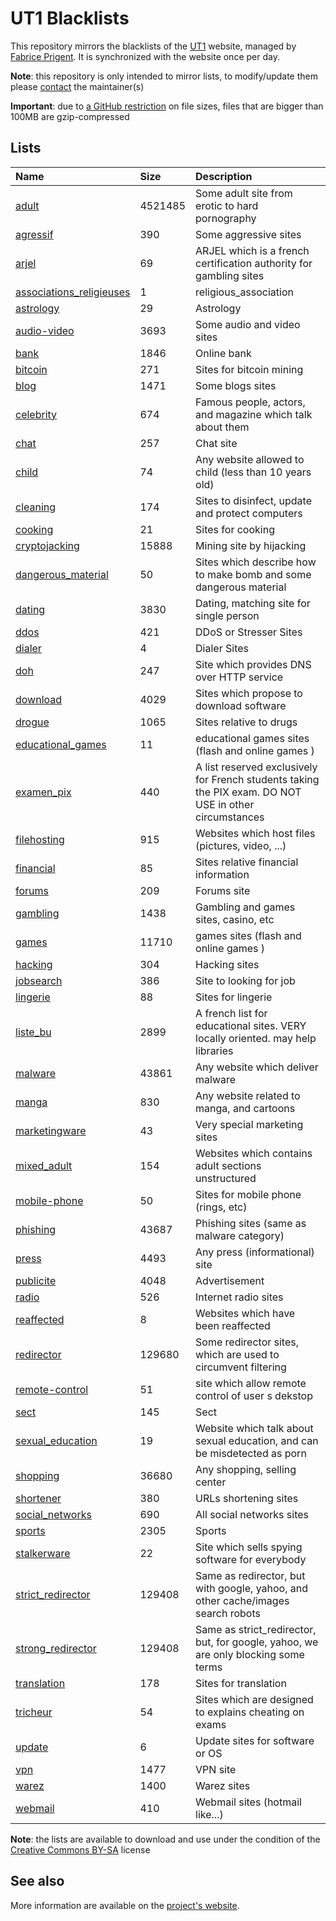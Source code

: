 # UT1 Blacklists
This repository mirrors the blacklists of the [UT1](http://www.ut-capitole.fr) website, managed by [Fabrice Prigent](http://www.ut-capitole.fr/m-fabrice-prigent--15063.kjsp?RH=1319195296040). It is synchronized with the website once per day.

__Note__: this repository is only intended to mirror lists, to modify/update them please [contact](#see-also) the maintainer(s)

__Important__: due to [a GitHub restriction](https://docs.github.com/en/repositories/working-with-files/managing-large-files/about-large-files-on-github#file-size-limits) on file sizes, files that are bigger than 100MB are gzip-compressed

## Lists
| Name | Size | Description |
|:-----|:-----|:------------|
| [adult](blacklists/adult) | 4521485 | Some adult site from erotic to hard pornography |
| [agressif](blacklists/agressif) | 390 | Some aggressive sites |
| [arjel](blacklists/arjel) | 69 | ARJEL which is a french certification authority for gambling sites |
| [associations_religieuses](blacklists/associations_religieuses) | 1 | religious_association |
| [astrology](blacklists/astrology) | 29 | Astrology |
| [audio-video](blacklists/audio-video) | 3693 | Some audio and video sites |
| [bank](blacklists/bank) | 1846 | Online bank |
| [bitcoin](blacklists/bitcoin) | 271 | Sites for bitcoin mining |
| [blog](blacklists/blog) | 1471 | Some blogs sites |
| [celebrity](blacklists/celebrity) | 674 | Famous people, actors, and magazine which talk about them |
| [chat](blacklists/chat) | 257 | Chat site |
| [child](blacklists/child) | 74 | Any website allowed to child (less than 10 years old) |
| [cleaning](blacklists/cleaning) | 174 | Sites to disinfect, update and protect computers |
| [cooking](blacklists/cooking) | 21 | Sites for cooking |
| [cryptojacking](blacklists/cryptojacking) | 15888 | Mining site by hijacking |
| [dangerous_material](blacklists/dangerous_material) | 50 | Sites which describe how to make bomb and some dangerous material |
| [dating](blacklists/dating) | 3830 | Dating, matching site for single person |
| [ddos](blacklists/ddos) | 421 | DDoS or Stresser Sites |
| [dialer](blacklists/dialer) | 4 | Dialer Sites |
| [doh](blacklists/doh) | 247 | Site which provides DNS over HTTP service |
| [download](blacklists/download) | 4029 | Sites which propose to download software |
| [drogue](blacklists/drogue) | 1065 | Sites relative to drugs |
| [educational_games](blacklists/educational_games) | 11 | educational games sites (flash and online games ) |
| [examen_pix](blacklists/examen_pix) | 440 | A list reserved exclusively for French students taking the PIX exam. DO NOT USE in other circumstances |
| [filehosting](blacklists/filehosting) | 915 | Websites which host files (pictures, video, ...) |
| [financial](blacklists/financial) | 85 | Sites relative financial information |
| [forums](blacklists/forums) | 209 | Forums site |
| [gambling](blacklists/gambling) | 1438 | Gambling and games sites, casino, etc |
| [games](blacklists/games) | 11710 | games sites (flash and online games ) |
| [hacking](blacklists/hacking) | 304 | Hacking sites |
| [jobsearch](blacklists/jobsearch) | 386 | Site to looking for job |
| [lingerie](blacklists/lingerie) | 88 | Sites for lingerie |
| [liste_bu](blacklists/liste_bu) | 2899 | A french list for educational sites. VERY locally oriented. may help libraries |
| [malware](blacklists/malware) | 43861 | Any website which deliver malware |
| [manga](blacklists/manga) | 830 | Any website related to manga, and cartoons |
| [marketingware](blacklists/marketingware) | 43 | Very special marketing sites |
| [mixed_adult](blacklists/mixed_adult) | 154 | Websites which contains adult sections unstructured |
| [mobile-phone](blacklists/mobile-phone) | 50 | Sites for mobile phone (rings, etc) |
| [phishing](blacklists/phishing) | 43687 | Phishing sites (same as malware category) |
| [press](blacklists/press) | 4493 | Any press (informational) site |
| [publicite](blacklists/publicite) | 4048 | Advertisement |
| [radio](blacklists/radio) | 526 | Internet radio sites |
| [reaffected](blacklists/reaffected) | 8 | Websites which have been reaffected |
| [redirector](blacklists/redirector) | 129680 | Some redirector sites, which are used to circumvent filtering |
| [remote-control](blacklists/remote-control) | 51 | site which allow remote control of user s dekstop |
| [sect](blacklists/sect) | 145 | Sect |
| [sexual_education](blacklists/sexual_education) | 19 | Website which talk about sexual education, and can be misdetected as porn |
| [shopping](blacklists/shopping) | 36680 | Any shopping, selling center |
| [shortener](blacklists/shortener) | 380 | URLs shortening sites |
| [social_networks](blacklists/social_networks) | 690 | All social networks sites |
| [sports](blacklists/sports) | 2305 | Sports |
| [stalkerware](blacklists/stalkerware) | 22 | Site which sells spying software for everybody |
| [strict_redirector](blacklists/strict_redirector) | 129408 | Same as redirector, but with google, yahoo, and other cache/images search robots |
| [strong_redirector](blacklists/strong_redirector) | 129408 | Same as strict_redirector, but, for google, yahoo, we are only blocking some terms |
| [translation](blacklists/translation) | 178 | Sites for translation |
| [tricheur](blacklists/tricheur) | 54 | Sites which are designed to explains cheating on exams |
| [update](blacklists/update) | 6 | Update sites for software or OS |
| [vpn](blacklists/vpn) | 1477 | VPN site |
| [warez](blacklists/warez) | 1400 | Warez sites |
| [webmail](blacklists/webmail) | 410 | Webmail sites (hotmail like...) |

__Note__: the lists are available to download and use under the condition of the [Creative Commons BY-SA](https://creativecommons.org/licenses/by-sa/4.0/)  license

## See also
More information are available on the [project's website](http://dsi.ut-capitole.fr/blacklists/index_en.php).
